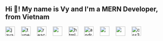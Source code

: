 <h2 align="left">Hi 👋! My name is Vy and I'm a MERN Developer, from Vietnam</h2>

<div align="left">
  <img src="https://cdn.jsdelivr.net/gh/devicons/devicon/icons/javascript/javascript-original.svg" height="30" alt="javascript logo"  />
  <img width="12" />
  <img src="https://cdn.jsdelivr.net/gh/devicons/devicon/icons/typescript/typescript-original.svg" height="30" alt="typescript logo"  />
  <img width="12" />
  <img src="https://cdn.jsdelivr.net/gh/devicons/devicon/icons/react/react-original.svg" height="30" alt="react logo"  />  <img width="12" />
  <img width="30" src="https://cdn.jsdelivr.net/gh/devicons/devicon@latest/icons/angularjs/angularjs-original.svg" />
  <img width="12" />
  <img src="https://cdn.jsdelivr.net/gh/devicons/devicon/icons/html5/html5-original.svg" height="30" alt="html5 logo"  />  <img width="12" />
  <img width="30" src="https://cdn.jsdelivr.net/gh/devicons/devicon@latest/icons/android/android-original.svg" alt="android logo" />
 <img width="12" />
  <img  width="30" src="https://cdn.jsdelivr.net/gh/devicons/devicon@latest/icons/nextjs/nextjs-original.svg" />
  <img width="12" />
<img  width="30" src="https://cdn.jsdelivr.net/gh/devicons/devicon@latest/icons/nodejs/nodejs-original.svg" />
  <img width="12" />
  <img width="30" src="https://cdn.jsdelivr.net/gh/devicons/devicon/icons/css3/css3-original.svg" height="30" alt="css3 logo"  />
</div>

###

